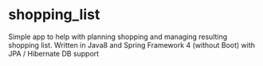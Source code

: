 # shopping_list

Simple app to help with planning shopping and managing resulting shopping list.
Written in Java8 and Spring Framework 4 (without Boot) with JPA / Hibernate DB support

